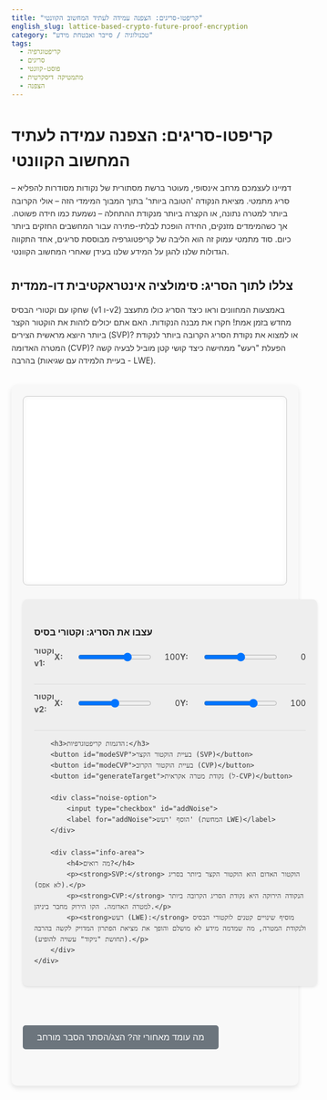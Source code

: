 ```yaml
---
title: "קריפטו-סריגים: הצפנה עמידה לעתיד המחשוב הקוונטי"
english_slug: lattice-based-crypto-future-proof-encryption
category: "טכנולוגיה / סייבר ואבטחת מידע"
tags:
  - קריפטוגרפיה
  - סריגים
  - פוסט-קוונטי
  - מתמטיקה דיסקרטית
  - הצפנה
---
```


# קריפטו-סריגים: הצפנה עמידה לעתיד המחשוב הקוונטי

דמיינו לעצמכם מרחב אינסופי, מעוטר ברשת מסתורית של נקודות מסודרות להפליא – סריג מתמטי. מציאת הנקודה 'הטובה ביותר' בתוך המבוך המימדי הזה – אולי הקרובה ביותר למטרה נתונה, או הקצרה ביותר מנקודת ההתחלה – נשמעת כמו חידה פשוטה. אך כשהמימדים מזנקים, החידה הופכת לבלתי-פתירה עבור המחשבים החזקים ביותר כיום. סוד מתמטי עמוק זה הוא הליבה של קריפטוגרפיה מבוססת סריגים, אחד התקווה הגדולות שלנו להגן על המידע שלנו בעידן שאחרי המחשוב הקוונטי.

## צללו לתוך הסריג: סימולציה אינטראקטיבית דו-ממדית

שחקו עם וקטורי הבסיס (v1 ו-v2) באמצעות המחוונים וראו כיצד הסריג כולו מתעצב מחדש בזמן אמת! חקרו את מבנה הנקודות. האם אתם יכולים לזהות את הוקטור הקצר ביותר היוצא מראשית הצירים (SVP)? או למצוא את נקודת הסריג הקרובה ביותר לנקודת המטרה האדומה (CVP)? הפעלת "רעש" ממחישה כיצד קושי קטן מוביל לבעיה קשה בהרבה (בעיית הלמידה עם שגיאות - LWE).

<div class="lattice-app-container">
    <canvas id="latticeCanvas" width="700" height="500"></canvas>
    <div class="controls">
        <h3>עצבו את הסריג: וקטורי בסיס</h3>
        <div class="control-group">
            <h4>וקטור v1:</h4>
            <div>
                <label for="v1x">X:</label>
                <input type="range" id="v1x" min="-250" max="250" value="100">
                <span id="v1xValue">100</span>
            </div>
            <div>
                <label for="v1y">Y:</label>
                <input type="range" id="v1y" min="-250" max="250" value="0">
                <span id="v1yValue">0</span>
            </div>
        </div>
         <div class="control-group">
             <h4>וקטור v2:</h4>
            <div>
                <label for="v2x">X:</label>
                <input type="range" id="v2x" min="-250" max="250" value="0">
                <span id="v2xValue">0</span>
            </div>
            <div>
                <label for="v2y">Y:</label>
                <input type="range" id="v2y" min="-250" max="250" value="100">
                <span id="v2yValue">100</span>
            </div>
         </div>

        <h3>הדגמות קריפטוגרפיות:</h3>
        <button id="modeSVP">בעיית הוקטור הקצר (SVP)</button>
        <button id="modeCVP">בעיית הוקטור הקרוב (CVP)</button>
        <button id="generateTarget">נקודת מטרה אקראית (ל-CVP)</button>

        <div class="noise-option">
            <input type="checkbox" id="addNoise">
            <label for="addNoise">הוסף 'רעש' (המחשת LWE)</label>
        </div>

        <div class="info-area">
            <h4>מה רואים?</h4>
            <p><strong>SVP:</strong> הוקטור האדום הוא הוקטור הקצר ביותר בסריג (לא אפס).</p>
            <p><strong>CVP:</strong> הנקודה הירוקה היא נקודת הסריג הקרובה ביותר למטרה האדומה. הקו הירוק מחבר ביניהן.</p>
            <p><strong>רעש (LWE):</strong> מוסיף שינויים קטנים לוקטורי הבסיס ולנקודת המטרה, מה שמדמה מידע לא מושלם והופך את מציאת הפתרון המדויק לקשה בהרבה (תחושת "ניקוד" עשויה להופיע).</p>
        </div>
    </div>
</div>

<style>
    /* Basic Reset and Typography */
    body {
        font-family: -apple-system, BlinkMacSystemFont, "Segoe UI", Roboto, Helvetica Neue, Arial, sans-serif;
        line-height: 1.6;
        color: #333;
    }

    h1, h2, h3, h4 {
        color: #1a1a1a;
        margin-top: 1.5em;
        margin-bottom: 0.5em;
    }

    p, ul {
        margin-bottom: 1em;
    }

    /* Layout and Container */
    .lattice-app-container {
        display: flex;
        flex-wrap: wrap; /* Allows stacking on small screens */
        gap: 25px; /* More space between canvas and controls */
        margin: 30px 0;
        background-color: #f8f8f8; /* Light background for the section */
        padding: 20px;
        border-radius: 10px;
        box-shadow: 0 4px 8px rgba(0, 0, 0, 0.1); /* Subtle shadow */
    }

    canvas {
        flex-grow: 1; /* Allows canvas to take up available space */
        min-width: 300px; /* Minimum size */
        border: 1px solid #ccc;
        background-color: #fff; /* White background for drawing area */
        display: block;
        border-radius: 8px;
        box-shadow: inset 0 0 10px rgba(0,0,0,0.05); /* Inner shadow */
    }

    .controls {
        flex-basis: 300px; /* Minimum width for controls */
        flex-grow: 0; /* Don't let controls grow */
        background-color: #eee;
        padding: 20px;
        border-radius: 8px;
        box-shadow: 0 2px 5px rgba(0, 0, 0, 0.1);
    }

    .control-group {
        margin-bottom: 20px;
        padding-bottom: 15px;
        border-bottom: 1px solid #ddd;
    }

    .control-group h4 {
        margin-top: 0;
        margin-bottom: 10px;
        color: #555;
    }

    .controls div {
        margin-bottom: 10px;
        display: flex; /* Use flex for alignment */
        align-items: center;
    }

    .controls label {
        display: inline-block;
        width: 30px; /* Adjust width */
        font-weight: bold;
        color: #555;
        margin-right: 10px;
    }

    .controls input[type="range"] {
        flex-grow: 1; /* Allows slider to fill space */
        margin-right: 10px;
    }

    .controls span {
        display: inline-block;
        width: 40px; /* Adjust width */
        text-align: right;
        font-variant-numeric: tabular-nums; /* Align numbers */
        color: #333;
    }

    /* Buttons */
    .controls button {
        margin-right: 10px;
        margin-bottom: 10px;
        padding: 10px 15px;
        cursor: pointer;
        border: none;
        border-radius: 5px;
        font-size: 1em;
        transition: background-color 0.3s ease, transform 0.1s ease;
    }

     .controls button:hover {
        transform: translateY(-1px); /* Subtle lift effect */
     }
     .controls button:active {
        transform: translateY(0);
     }

     #modeSVP {
        background-color: #007bff; /* Blue */
        color: white;
     }
     #modeSVP:hover {
        background-color: #0056b3;
     }

     #modeCVP {
        background-color: #6f42c1; /* Purple */
        color: white;
     }
     #modeCVP:hover {
         background-color: #563d7c;
     }

     #generateTarget {
        background-color: #28a745; /* Green */
        color: white;
     }
     #generateTarget:hover {
        background-color: #218838;
     }

    .noise-option {
        margin-top: 15px;
        padding-top: 15px;
        border-top: 1px solid #ddd;
        display: flex;
        align-items: center;
    }
    .noise-option input[type="checkbox"] {
        margin-right: 8px;
        /* Style checkbox if needed */
    }
     .noise-option label {
        font-weight: bold;
        color: #555;
        width: auto; /* Override label width */
     }


    /* Info Area */
    .info-area {
        margin-top: 20px;
        padding-top: 20px;
        border-top: 1px solid #ccc;
        font-size: 0.9em;
        color: #555;
    }
     .info-area h4 {
         margin-top: 0;
         color: #555;
     }
    .info-area p {
        margin-bottom: 8px;
    }
    .info-area strong {
        color: #333;
    }

    /* Explanation Section */
    #explanationButton {
        display: block;
        margin: 30px auto; /* Center the button */
        padding: 12px 25px;
        font-size: 1.1em;
        cursor: pointer;
        border: none;
        border-radius: 5px;
        background-color: #6c757d; /* Grey */
        color: white;
        transition: background-color 0.3s ease, transform 0.1s ease;
    }
    #explanationButton:hover {
        background-color: #5a6268;
        transform: translateY(-1px);
    }
     #explanationButton:active {
        transform: translateY(0);
     }

    #explanation {
        display: none; /* Initially hidden */
        margin-top: 20px;
        padding: 25px;
        background-color: #f0f0f0;
        border-radius: 8px;
        box-shadow: 0 2px 5px rgba(0, 0, 0, 0.1);
    }
    #explanation h2 {
        margin-top: 0;
        color: #333;
        border-bottom: 1px solid #ccc;
        padding-bottom: 10px;
        margin-bottom: 15px;
    }
    #explanation h3 {
        margin-top: 20px;
        margin-bottom: 8px;
        color: #555;
    }
     #explanation ul {
         margin-left: 20px;
     }
     #explanation li {
         margin-bottom: 5px;
     }
</style>

<button id="explanationButton">מה עומד מאחורי זה? הצג/הסתר הסבר מורחב</button>

<div id="explanation">
    <h2>מהם קריפטו-סריגים? הסבר מורחב</h2>

    <h3>מהו סריג מתמטי?</h3>
    <p>סריג מתמטי, בהקשר הקריפטוגרפי, הוא למעשה אינסוף נקודות בחלל רב-מימדי, שנוצרות על ידי שילובים שלמים של וקטורי בסיס. דמיינו שיש לכם כמה "צעדי בסיס" מוגדרים (הווקטורים) – הסריג כולל כל נקודה אליה תוכלו להגיע מנקודת ההתחלה (האפס) על ידי ביצוע רק מספר שלם (חיובי או שלילי, כולל אפס) של כל אחד מצעדי הבסיס.</p>
    <p>פורמלית, אם וקטורי הבסיס הם \(v_1, v_2, \dots, v_n\), הסריג הוא כל הנקודות מהצורה \(c_1 v_1 + c_2 v_2 + \dots + c_n v_n\), כאשר \(c_1, c_2, \dots, c_n\) חייבים להיות <strong>מספרים שלמים בלבד</strong>.</p>
    <p>הסימולציה למעלה מציגה סריג דו-ממדי ( \(n=2\) ), שבו הנקודות נוצרות על ידי צירופים שלמים של שני וקטורי בסיס (\(v_1, v_2\)). נקודות הסריג הן מהצורה \(c_1 v_1 + c_2 v_2\) עבור כל שלמים \(c_1, c_2\). עובדה מעניינת היא שסטים שונים של וקטורי בסיס יכולים ליצור בדיוק את אותו אוסף של נקודות סריג!</p>

    <h3>הבעיות הקשות בסריגים: SVP ו-CVP</h3>
    <p>החוזק של קריפטוגרפיה מבוססת סריגים נובע מקיומן של בעיות מתמטיות שנחשבות קשות מאד לפתרון יעיל, במיוחד במימדים גבוהים. שתיים מהחשובות ביותר הן:</p>
    <ul>
        <li><strong>בעיית הוקטור הקצר ביותר (SVP - Shortest Vector Problem):</strong> מצא את הוקטור הקצר ביותר (בעל האורך המינימלי) בסריג, שאינו וקטור האפס.</li>
        <li><strong>בעיית הוקטור הקרוב ביותר (CVP - Closest Vector Problem):</strong> נתונה נקודת מטרה כלשהי בחלל (שאינה בהכרח חלק מהסריג), מצא את נקודת הסריג הקרובה ביותר אליה.</li>
    </ul>
    <p>קיימים קשרים מורכבים בין הבעיות הללו, ופתרון יעיל של האחת לרוב מסייע גם בפתרון השנייה.</p>

    <h3>מדוע הבעיות הללו קשות?</h3>
    <p>כפי שניתן לראות בדוגמה הדו-ממדית, קל יחסית לאתר ויזואלית את הוקטור הקצר ביותר או הנקודה הקרובה ביותר. אך הדברים משתנים דרמטית כשעוברים למימדים רבים – מאות או אפילו אלפי מימדים. בחלל רב-מימדי כזה, מספר נקודות הסריג הפוטנציאליות גדל באופן עצום, והוקטורים "מתפשטים" בצורה שמקשה למצוא את "הקצר ביותר" או "הקרוב ביותר" ביעילות. למרות עשרות שנים של מחקר אינטנסיבי, לא נמצאו אלגוריתמים שיכולים לפתור בעיות אלו במהירות מספקת (בזמן "פולינומיאלי") עבור סריגים אקראיים או סריגים מהסוג המשמש בקריפטוגרפיה, אפילו עבור המחשבים הקלאסיים החזקים ביותר.</p>

    <h3>בעיית הלמידה עם שגיאות (LWE - Learning With Errors)</h3>
    <p>בעיית LWE היא וריאנט של בעיות הסריגים, והיא מהווה אבן פינה באלגוריתמים קריפטוגרפיים מבוססי סריגים. היא ניתנת לתיאור כניסיון לחלץ "סוד" מתוך מערכת משוואות לינאריות, אלא שלכל משוואה מוסף "רעש" קטן ואקראי. הרעש הזה הופך את הבעיה מקשה "במקרה הגרוע ביותר" (מציאת נקודה מדויקת) לקשה "במקרה הממוצע" (מציאת סוד בנוכחות אי-דיוקים) – מה שמתאים יותר לבניית מערכות קריפטוגרפיות שעובדות באמינות.</p>
    <p>הוספת ה"רעש" בסימולציה נועדה לתת תחושה פשטנית כיצד אי-דיוקים קטנים (שיכולים לייצג רעש במערכת או את עצם ההצפנה) יכולים לטשטש את המבנה המדויק של הסריג ולהפוך את מציאת הנקודות המדויקות (או הקרובות ביותר) למשימה הרבה יותר מורכבת, גם במימד נמוך כמו 2D.</p>

    <h3>קריפטוגרפיה מבוססת סריגים: היישום</h3>
    <p>אלגוריתמים קריפטוגרפיים כמו Kyber (להצפנה וחילופי מפתחות) ו-Dilithium (לחתימות דיגיטליות) - שנבחרו שניהם לתקנים פוסט-קוונטיים על ידי NIST - מבוססים על הקושי שבפתרון בעיות דמויות LWE בסריגים במימדים גבוהים. פעולות הצפנה/פענוח או חתימה/אימות מתוכננות כך שמי שמחזיק ב"מפתח" (למשל, בסיס "טוב" לסריג או הסוד בבעיית LWE) יכול לבצע אותן בקלות. לעומת זאת, מי שמנסה "לפרוץ" ללא המפתח נאלץ למעשה לפתור בעיה קשה מאד בסריג המתאים, וזה מה שמבטיח את בטחון המערכת.</p>

    <h3>עמידות פוסט-קוונטית</h3>
    <p>היתרון העיקרי והמרגש ביותר של קריפטו-סריגים הוא עמידותם המשוערת מפני מחשבים קוונטיים בקנה מידה גדול. אלגוריתמים קריפטוגרפיים קלאסיים שנמצאים בשימוש נרחב כיום, כמו RSA ו-ECC, פגיעים לאלגוריתם שור (Shor's algorithm) שמריץ מחשב קוונטי חזק. לעומת זאת, נכון להיום, לא ידוע על אלגוריתם קוונטי שיכול לפתור את בעיות ה-SVP, CVP או LWE במימדים גבוהים באופן יעיל משמעותית מאלגוריתמים קלאסיים. זו הסיבה המרכזית לכך שקריפטו-סריגים נחשבים כמועמדים המובילים להחליף את שיטות ההצפנה הקלאסיות בעתיד, ולהבטיח את פרטיותנו וביטחוננו בעידן המחשוב הקוונטי.</p>
</div>


<script>
    const canvas = document.getElementById('latticeCanvas');
    const ctx = canvas.getContext('2d');
    const v1xInput = document.getElementById('v1x');
    const v1yInput = document.getElementById('v1y');
    const v2xInput = document.getElementById('v2x');
    const v2yInput = document.getElementById('v2y');
    const v1xValue = document.getElementById('v1xValue');
    const v1yValue = document.getElementById('v1yValue');
    const v2xValue = document.getElementById('v2xValue');
    const v2yValue = document.getElementById('v2yValue');
    const modeSVPButton = document.getElementById('modeSVP');
    const modeCVPButton = document.getElementById('modeCVP');
    const generateTargetButton = document.getElementById('generateTarget');
    const addNoiseCheckbox = document.getElementById('addNoise');
    const explanationButton = document.getElementById('explanationButton');
    const explanationDiv = document.getElementById('explanation');

    let originX = canvas.width / 2;
    let originY = canvas.height / 2;
    let scale = 0.8; // Adjust scale
    const maxCombinations = 12; // Limit points drawn for performance and visual clarity

    let v1 = { x: parseInt(v1xInput.value), y: parseInt(v1yInput.value) };
    let v2 = { x: parseInt(v2xInput.value), y: parseInt(v2yInput.value) };
    let targetPoint = null;
    let currentMode = 'SVP';

    let animationFrameId = null;
    let noiseMagnitude = 10; // How much points jiggle with noise
    let noiseOffset = { x: 0, y: 0 }; // For jiggle animation


    function drawGrid() {
        ctx.strokeStyle = '#ddd';
        ctx.lineWidth = 0.5;
        // Draw main axes
        ctx.beginPath();
        ctx.moveTo(0, originY);
        ctx.lineTo(canvas.width, originY);
        ctx.moveTo(originX, 0);
        ctx.lineTo(originX, canvas.height);
        ctx.stroke();

         // Draw origin point
         ctx.fillStyle = '#333';
         ctx.beginPath();
         ctx.arc(originX, originY, 4, 0, Math.PI * 2);
         ctx.fill();
    }

    function addNoiseToVector(vector) {
        if (!addNoiseCheckbox.checked) return { x: vector.x, y: vector.y };
        const noiseMag = 5; // Smaller noise for basis vectors affecting overall structure
        const noiseX = (Math.random() - 0.5) * 2 * noiseMag;
        const noiseY = (Math.random() - 0.5) * 2 * noiseMag;
        return { x: vector.x + noiseX, y: vector.y + noiseY };
    }

     function addNoiseToPoint(point) {
         if (!addNoiseCheckbox.checked) return { x: point.x, y: point.y };
         const noiseMag = 15; // Noise for target point
         const noiseX = (Math.random() - 0.5) * 2 * noiseMag;
         const noiseY = (Math.random() - 0.5) * 2 * noiseMag;
         return { x: point.x + noiseX, y: point.y + noiseY };
     }

    function drawArrowhead(ctx, fromX, fromY, toX, toY, color) {
        const headLength = 10;
        const headWidth = 8;
        const angle = Math.atan2(toY - fromY, toX - fromX);

        ctx.fillStyle = color;
        ctx.beginPath();
        ctx.moveTo(toX, toY);
        ctx.lineTo(toX - headLength * Math.cos(angle - Math.PI / 6), toY - headLength * Math.sin(angle - Math.PI / 6));
        ctx.lineTo(toX - headLength * Math.cos(angle + Math.PI / 6), toY - headLength * Math.sin(angle + Math.PI / 6));
        ctx.closePath();
        ctx.fill();
    }

    function drawLatticePoints() {
        const noisyV1 = addNoiseToVector(v1);
        const noisyV2 = addNoiseToVector(v2);

        ctx.fillStyle = '#00008B'; // Dark blue for lattice points
        ctx.lineWidth = 1;

         const currentTime = Date.now(); // For noise jiggle animation

        // Draw lattice points
        for (let i = -maxCombinations; i <= maxCombinations; i++) {
            for (let j = -maxCombinations; j <= maxCombinations; j++) {
                 const idealPointX = i * noisyV1.x + j * noisyV2.x;
                 const idealPointY = i * noisyV1.y + j * noisyV2.y;

                 let pointX = originX + idealPointX * scale;
                 let pointY = originY - idealPointY * scale; // Y axis is inverted on canvas

                 if (addNoiseCheckbox.checked) {
                     // Add subtle, time-based jiggle for noise effect
                     const jiggleMagnitude = noiseMagnitude * (Math.sin(currentTime / 200 + i * 0.5 + j * 0.7) + 1) / 4; // Varies per point over time
                      pointX += (Math.random() - 0.5) * jiggleMagnitude;
                      pointY += (Math.random() - 0.5) * jiggleMagnitude;
                 }


                 // Check if point is within canvas bounds (with a margin)
                 const margin = 20;
                 if (pointX >= -margin && pointX <= canvas.width + margin && pointY >= -margin && pointY <= canvas.height + margin) {
                    ctx.beginPath();
                    ctx.arc(pointX, pointY, 3, 0, Math.PI * 2);
                    ctx.fill();
                 }
            }
        }
    }

    function drawBasisVectors() {
         const noisyV1 = addNoiseToVector(v1);
         const noisyV2 = addNoiseToVector(v2);

        // Draw basis vectors with arrowheads
        ctx.strokeStyle = '#007bff'; // Blue
        ctx.lineWidth = 2;
        ctx.beginPath();
        ctx.moveTo(originX, originY);
        ctx.lineTo(originX + noisyV1.x * scale, originY - noisyV1.y * scale);
        ctx.stroke();
        drawArrowhead(ctx, originX, originY, originX + noisyV1.x * scale, originY - noisyV1.y * scale, '#007bff');


        ctx.strokeStyle = '#ff7f00'; // Orange
        ctx.lineWidth = 2;
        ctx.beginPath();
        ctx.moveTo(originX, originY);
        ctx.lineTo(originX + noisyV2.x * scale, originY - noisyV2.y * scale);
        ctx.stroke();
        drawArrowhead(ctx, originX, originY, originX + noisyV2.x * scale, originY - noisyV2.y * scale, '#ff7f00');
    }

    function getLatticePoints() {
         const noisyV1 = addNoiseToVector(v1);
         const noisyV2 = addNoiseToVector(v2);
         const points = [];
         // Calculate points within a wider range for accurate SVP/CVP
         const calcCombinations = 15; // Use a larger range for calculation than drawing
         for (let i = -calcCombinations; i <= calcCombinations; i++) {
             for (let j = -calcCombinations; j <= calcCombinations; j++) {
                 const point = {
                     x: i * noisyV1.x + j * noisyV2.x,
                     y: i * noisyV1.y + j * noisyV2.y
                 };
                 points.push(point);
             }
         }
         return points;
    }


    function drawSVP() {
        const points = getLatticePoints();
        let shortestVector = null;
        let minLengthSq = Infinity;

        // Find the shortest non-zero vector
        points.forEach(p => {
            if (p.x === 0 && p.y === 0) return; // Exclude zero vector
             const lengthSq = p.x * p.x + p.y * p.y;
            if (lengthSq < minLengthSq) {
                minLengthSq = lengthSq;
                shortestVector = p;
            } else if (lengthSq === minLengthSq) {
                // Handle cases with multiple shortest vectors - pick one deterministically
                if (!shortestVector || p.x < shortestVector.x || (p.x === shortestVector.x && p.y < shortestVector.y)) {
                     shortestVector = p;
                }
            }
        });

        if (shortestVector) {
            ctx.strokeStyle = '#dc3545'; // Red
            ctx.lineWidth = 3; // Thicker line for the solution
            ctx.beginPath();
            ctx.moveTo(originX, originY);
            ctx.lineTo(originX + shortestVector.x * scale, originY - shortestVector.y * scale);
            ctx.stroke();
            drawArrowhead(ctx, originX, originY, originX + shortestVector.x * scale, originY - shortestVector.y * scale, '#dc3545');

             // Add a pulsing effect to the end point
             if (animationFrameId) { // Only pulse if animation loop is active
                 const pulseTime = Date.now() / 200; // Adjust speed
                 const pulseSize = 5 + Math.sin(pulseTime) * 2; // Pulsates between 3 and 7
                 ctx.fillStyle = '#dc3545';
                 ctx.beginPath();
                 ctx.arc(originX + shortestVector.x * scale, originY - shortestVector.y * scale, pulseSize, 0, Math.PI * 2);
                 ctx.fill();
             } else { // Draw static larger point if not animating
                 ctx.fillStyle = '#dc3545';
                 ctx.beginPath();
                 ctx.arc(originX + shortestVector.x * scale, originY - shortestVector.y * scale, 5, 0, Math.PI * 2);
                 ctx.fill();
             }
        }
    }

     function drawCVP() {
        if (!targetPoint) return;

        const noisyTarget = addNoiseToPoint(targetPoint);

        // Draw the target point
        ctx.fillStyle = '#dc3545'; // Red
        ctx.beginPath();
        ctx.arc(originX + noisyTarget.x * scale, originY - noisyTarget.y * scale, 6, 0, Math.PI * 2); // Slightly larger
        ctx.fill();
        // Draw a small circle around the target point
         ctx.strokeStyle = '#dc3545';
         ctx.lineWidth = 1.5;
         ctx.beginPath();
         ctx.arc(originX + noisyTarget.x * scale, originY - noisyTarget.y * scale, 9, 0, Math.PI * 2);
         ctx.stroke();


        // Find the closest lattice point
        const points = getLatticePoints();
        let closestPoint = null;
        let minDistSq = Infinity;

        points.forEach(p => {
             const distSq = Math.pow(p.x - noisyTarget.x, 2) + Math.pow(p.y - noisyTarget.y, 2);
             if (distSq < minDistSq) {
                 minDistSq = distSq;
                 closestPoint = p;
             }
        });

        if (closestPoint) {
            ctx.strokeStyle = '#28a745'; // Green
            ctx.lineWidth = 3; // Thicker line
            // Draw line from target to closest point
             ctx.beginPath();
             ctx.moveTo(originX + noisyTarget.x * scale, originY - noisyTarget.y * scale);
             ctx.lineTo(originX + closestPoint.x * scale, originY - closestPoint.y * scale);
             ctx.stroke();

             // Highlight the closest lattice point
             ctx.fillStyle = '#28a745'; // Green
             ctx.beginPath();
             ctx.arc(originX + closestPoint.x * scale, originY - closestPoint.y * scale, 6, 0, Math.PI * 2); // Slightly larger
             ctx.fill();

             // Add a pulsing effect to the closest point
             if (animationFrameId) { // Only pulse if animation loop is active
                 const pulseTime = Date.now() / 200 + 0.2; // Slightly offset pulse
                 const pulseSize = 5 + Math.sin(pulseTime) * 2;
                 ctx.strokeStyle = '#28a745';
                 ctx.lineWidth = 2;
                 ctx.beginPath();
                 ctx.arc(originX + closestPoint.x * scale, originY - closestPoint.y * scale, pulseSize, 0, Math.PI * 2);
                 ctx.stroke();
             } else { // Draw static circle if not animating
                 ctx.strokeStyle = '#28a745';
                 ctx.lineWidth = 2;
                 ctx.beginPath();
                 ctx.arc(originX + closestPoint.x * scale, originY - closestPoint.y * scale, 8, 0, Math.PI * 2);
                 ctx.stroke();
             }

        }
     }

    function draw() {
        ctx.clearRect(0, 0, canvas.width, canvas.height);
        drawGrid();
        drawBasisVectors();
        drawLatticePoints(); // Draw points after vectors for layering

        // Draw SVP or CVP specific elements
        if (currentMode === 'SVP') {
            drawSVP();
        } else if (currentMode === 'CVP' && targetPoint) {
             drawCVP();
        }

        // If noise is on, request next frame for jiggle/pulse
        if (addNoiseCheckbox.checked || currentMode === 'SVP' || currentMode === 'CVP') {
             animationFrameId = requestAnimationFrame(draw);
        } else {
            animationFrameId = null; // Stop animation if no active animation effect
        }
    }

    function updateValues() {
        v1xValue.textContent = v1xInput.value;
        v1yValue.textContent = v1yInput.value;
        v2xValue.textContent = v2xInput.value;
        v2yValue.textContent = v2yInput.value;

        v1 = { x: parseInt(v1xInput.value), y: parseInt(v1yInput.value) };
        v2 = { x: parseInt(v2xInput.value), y: parseInt(v2yInput.value) };

        // Restart animation loop if it was stopped and noise is on
        if ((addNoiseCheckbox.checked || currentMode === 'SVP' || currentMode === 'CVP') && !animationFrameId) {
             draw();
        } else if (animationFrameId) {
             // If animating, the next frame will pick up the changes
        } else {
             // If not animating and noise is off, just draw static
             draw();
        }
    }

    function generateRandomTarget() {
         // Generate a target point within a reasonable range relative to basis vectors
         const maxCoord = Math.max(
             Math.abs(v1.x * maxCombinations), Math.abs(v1.y * maxCombinations),
             Math.abs(v2.x * maxCombinations), Math.abs(v2.y * maxCombinations),
             canvas.width / (2*scale), canvas.height / (2*scale) // Max display range
         );
         const range = Math.min(maxCoord * 0.7, 300); // Cap the range

         targetPoint = {
             x: (Math.random() - 0.5) * 2 * range,
             y: (Math.random() - 0.5) * 2 * range
         };
         // Restart animation if stopped
         if (!animationFrameId) {
              draw();
         }
     }

    // --- Event Listeners ---
    v1xInput.addEventListener('input', updateValues);
    v1yInput.addEventListener('input', updateValues);
    v2xInput.addEventListener('input', updateValues);
    v2yInput.addEventListener('input', updateValues);

    addNoiseCheckbox.addEventListener('change', () => {
         // Restart animation loop if noise is turned on, or stop if turned off
         if (addNoiseCheckbox.checked || currentMode === 'SVP' || currentMode === 'CVP') {
             if (!animationFrameId) draw();
         } else {
             if (animationFrameId) cancelAnimationFrame(animationFrameId);
             animationFrameId = null;
             draw(); // Draw one final static frame
         }
    });


    modeSVPButton.addEventListener('click', () => {
        currentMode = 'SVP';
        generateTargetButton.style.display = 'none';
        if (!animationFrameId) draw(); // Ensure animation starts for pulse
    });

    modeCVPButton.addEventListener('click', () => {
        currentMode = 'CVP';
        generateTargetButton.style.display = 'inline-block';
        if (!targetPoint) {
             generateRandomTarget();
        }
        if (!animationFrameId) draw(); // Ensure animation starts for pulse
    });

    generateTargetButton.addEventListener('click', generateRandomTarget);

    explanationButton.addEventListener('click', () => {
        const isHidden = explanationDiv.style.display === 'none' || explanationDiv.style.display === '';
        explanationDiv.style.display = isHidden ? 'block' : 'none';
        explanationButton.textContent = isHidden ? 'הסתר הסבר מורחב' : 'מה עומד מאחורי זה? הצג/הסתר הסבר מורחב';
    });

    // --- Initial Setup ---
    // Adjust scale based on canvas size
    scale = Math.min(canvas.width, canvas.height) / 500 * 0.8; // Dynamic scale adjustment
    originX = canvas.width / 2;
    originY = canvas.height / 2;

    updateValues(); // Draw initial state
    generateRandomTarget(); // Generate initial target for CVP mode

    // Set initial mode and button visibility
    modeSVPButton.click(); // Start in SVP mode


</script>